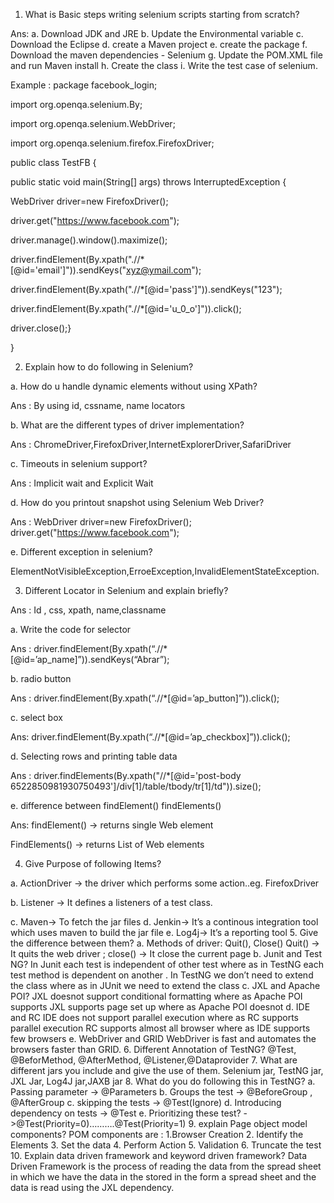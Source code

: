 
1.	What is Basic steps writing selenium scripts starting from scratch?

Ans:   a. Download JDK and JRE
           b. Update the Environmental variable 
           c. Download the Eclipse 
           d. create a Maven project
           e. create the package 
           f. Download the maven dependencies - Selenium
          g. Update the POM.XML file and run Maven install
          h. Create the class 
          i. Write the test case of selenium. 
	  
Example :  package facebook_login;

import org.openqa.selenium.By;

import org.openqa.selenium.WebDriver;

import org.openqa.selenium.firefox.FirefoxDriver;

public class TestFB {

public static void main(String[] args) throws InterruptedException {

WebDriver driver=new FirefoxDriver();

driver.get("https://www.facebook.com");

driver.manage().window().maximize();

driver.findElement(By.xpath(".//*[@id='email']")).sendKeys("xyz@ymail.com");

driver.findElement(By.xpath(".//*[@id='pass']")).sendKeys("123");

driver.findElement(By.xpath(".//*[@id='u_0_o']")).click();

driver.close();}

}

2.	Explain how to do following in Selenium?

a.	How do u handle dynamic elements without using XPath?

Ans : By using id, cssname, name  locators 

b.	What are the different types of driver implementation?

Ans : ChromeDriver,FirefoxDriver,InternetExplorerDriver,SafariDriver

c.	Timeouts in selenium support?

Ans : Implicit wait and Explicit Wait 

d.	How do you printout snapshot using Selenium Web Driver?

Ans :  WebDriver driver=new FirefoxDriver();
	   driver.get("https://www.facebook.com");

e.	Different exception in selenium?

ElementNotVisibleException,ErroeException,InvalidElementStateException.

3.	Different Locator in Selenium and explain briefly?

Ans : Id , css, xpath, name,classname 

a.	Write the code for selector

Ans : driver.findElement(By.xpath(“.//*[@id=’ap_name]”)).sendKeys(“Abrar”);

b.	radio button

Ans : driver.findElement(By.xpath(“.//*[@id=’ap_button]”)).click();

c.	select box

Ans: driver.findElement(By.xpath(“.//*[@id=’ap_checkbox]”)).click();

d.	Selecting rows and printing table data

Ans : driver.findElements(By.xpath("//*[@id='post-body 6522850981930750493']/div[1]/table/tbody/tr[1]/td")).size();

e.	difference between findElement() findElements()

Ans: findElement() -> returns single Web element

FindElements() -> returns List of Web elements

4.	Give Purpose of following Items?

a.	ActionDriver -> the driver which performs some action..eg. FirefoxDriver 

b.	Listener -> It defines a listeners of a test class.

c.	Maven-> To fetch the jar files 
d.	Jenkin-> It’s a continous integration tool which uses maven to build the jar file 
e.	Log4j-> It’s a reporting tool 
5.	Give the difference between them?
a.	Methods of driver: Quit(), Close()
Quit() -> It quits the web driver ; close() -> It close the current page 
b.	Junit and Test NG?
In Junit each test is independent of other test where as in TestNG  each test method is dependent on another .
In TestNG we don’t need to extend the class where as in JUnit we need to extend the class
c.	JXL and Apache POI?
JXL doesnot support conditional formatting where as Apache POI supports
JXL supports page set up  where as Apache POI doesnot 
d.	IDE and RC
IDE does not support parallel execution where as RC supports parallel execution 
RC supports almost all browser where as IDE supports few browsers
e.	WebDriver and GRID
WebDriver is fast and automates the browsers faster than GRID.
6.	Different Annotation of TestNG?
@Test, @BeforMethod, @AfterMethod, @Listener,@Dataprovider
7.	What are different jars you include and give the use of them.
Selenium jar, TestNG jar, JXL Jar, Log4J jar,JAXB jar
8.	What do you do following this in TestNG?
a.	Passing parameter -> @Parameters
b.	Groups the test -> @BeforeGroup , @AfterGroup 
c.	skipping the tests -> @Test(Ignore)
d.	Introducing dependency on tests -> @Test
e.	Prioritizing these test? ->@Test(Priority=0)……….@Test(Priority=1)
9.	explain Page object model components?
POM components are : 
1.Browser Creation  2. Identify the Elements 3. Set the data 4. Perform Action 5. Validation   6. Truncate the test 
10.	Explain data driven framework and keyword driven framework?
Data Driven Framework is the process of reading the data from the spread sheet in which we have the data in the stored in the form a spread sheet and the data is read using the JXL dependency.
